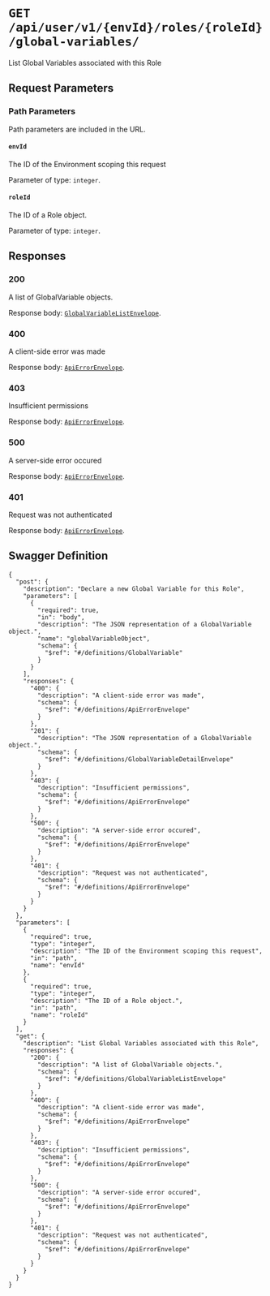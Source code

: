 # `GET /api/user/v1/{envId}/roles/{roleId}/global-variables/` #

List Global Variables associated with this Role

## Request Parameters #

### Path Parameters ###

Path parameters are included in the URL.

#### `envId` ####

The ID of the Environment scoping this request

Parameter of type: `integer`.


#### `roleId` ####

The ID of a Role object.

Parameter of type: `integer`.










## Responses ##


### 200 ###

A list of GlobalVariable objects.

Response body: [`GlobalVariableListEnvelope`](./../../../../../../../../definitions/GlobalVariableListEnvelope.mkd).


### 400 ###

A client-side error was made

Response body: [`ApiErrorEnvelope`](./../../../../../../../../definitions/ApiErrorEnvelope.mkd).


### 403 ###

Insufficient permissions

Response body: [`ApiErrorEnvelope`](./../../../../../../../../definitions/ApiErrorEnvelope.mkd).


### 500 ###

A server-side error occured

Response body: [`ApiErrorEnvelope`](./../../../../../../../../definitions/ApiErrorEnvelope.mkd).


### 401 ###

Request was not authenticated

Response body: [`ApiErrorEnvelope`](./../../../../../../../../definitions/ApiErrorEnvelope.mkd).




## Swagger Definition ##

    {
      "post": {
        "description": "Declare a new Global Variable for this Role", 
        "parameters": [
          {
            "required": true, 
            "in": "body", 
            "description": "The JSON representation of a GlobalVariable object.", 
            "name": "globalVariableObject", 
            "schema": {
              "$ref": "#/definitions/GlobalVariable"
            }
          }
        ], 
        "responses": {
          "400": {
            "description": "A client-side error was made", 
            "schema": {
              "$ref": "#/definitions/ApiErrorEnvelope"
            }
          }, 
          "201": {
            "description": "The JSON representation of a GlobalVariable object.", 
            "schema": {
              "$ref": "#/definitions/GlobalVariableDetailEnvelope"
            }
          }, 
          "403": {
            "description": "Insufficient permissions", 
            "schema": {
              "$ref": "#/definitions/ApiErrorEnvelope"
            }
          }, 
          "500": {
            "description": "A server-side error occured", 
            "schema": {
              "$ref": "#/definitions/ApiErrorEnvelope"
            }
          }, 
          "401": {
            "description": "Request was not authenticated", 
            "schema": {
              "$ref": "#/definitions/ApiErrorEnvelope"
            }
          }
        }
      }, 
      "parameters": [
        {
          "required": true, 
          "type": "integer", 
          "description": "The ID of the Environment scoping this request", 
          "in": "path", 
          "name": "envId"
        }, 
        {
          "required": true, 
          "type": "integer", 
          "description": "The ID of a Role object.", 
          "in": "path", 
          "name": "roleId"
        }
      ], 
      "get": {
        "description": "List Global Variables associated with this Role", 
        "responses": {
          "200": {
            "description": "A list of GlobalVariable objects.", 
            "schema": {
              "$ref": "#/definitions/GlobalVariableListEnvelope"
            }
          }, 
          "400": {
            "description": "A client-side error was made", 
            "schema": {
              "$ref": "#/definitions/ApiErrorEnvelope"
            }
          }, 
          "403": {
            "description": "Insufficient permissions", 
            "schema": {
              "$ref": "#/definitions/ApiErrorEnvelope"
            }
          }, 
          "500": {
            "description": "A server-side error occured", 
            "schema": {
              "$ref": "#/definitions/ApiErrorEnvelope"
            }
          }, 
          "401": {
            "description": "Request was not authenticated", 
            "schema": {
              "$ref": "#/definitions/ApiErrorEnvelope"
            }
          }
        }
      }
    }